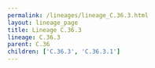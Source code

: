 ```yaml
---
permalink: /lineages/lineage_C.36.3.html
layout: lineage_page
title: Lineage C.36.3
lineage: C.36.3
parent: C.36
children: ['C.36.3', 'C.36.3.1']
---
```

